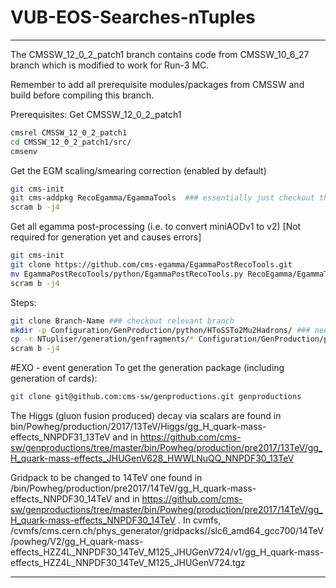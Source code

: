 VUB-EOS-Searches-nTuples
==============
***

The CMSSW_12_0_2_patch1 branch contains code from CMSSW_10_6_27 branch which is modified to work for Run-3 MC. 

Remember to add all prerequisite modules/packages from CMSSW and build before compiling this branch. 

Prerequisites: 
Get CMSSW_12_0_2_patch1 
```bash
cmsrel CMSSW_12_0_2_patch1
cd CMSSW_12_0_2_patch1/src/
cmsenv
```
Get the EGM scaling/smearing correction (enabled by default)
```bash
git cms-init
git cms-addpkg RecoEgamma/EgammaTools  ### essentially just checkout the package from CMSSW
scram b -j4
```
Get all egamma post-processing (i.e. to convert miniAODv1 to v2) [Not required for generation yet and causes errors]
```bash
git cms-init
git clone https://github.com/cms-egamma/EgammaPostRecoTools.git
mv EgammaPostRecoTools/python/EgammaPostRecoTools.py RecoEgamma/EgammaTools/python/.
scram b -j4
```

Steps: 
```bash
git clone Branch-Name ### checkout relevant branch
mkdir -p Configuration/GenProduction/python/HToSSTo2Mu2Hadrons/ ### needed for CMSSW to find genfragments
cp -r NTupliser/generation/genfragments/* Configuration/GenProduction/python/HToSSTo2Mu2Hadrons/. ###copy all genfragments to created dir
scram b -j4
```

#EXO - event generation
To get the generation package (including generation of cards):
```bash
git clone git@github.com:cms-sw/genproductions.git genproductions
```

The Higgs (gluon fusion produced) decay via scalars are found in bin/Powheg/production/2017/13TeV/Higgs/gg_H_quark-mass-effects_NNPDF31_13TeV and in
https://github.com/cms-sw/genproductions/tree/master/bin/Powheg/production/pre2017/13TeV/gg_H_quark-mass-effects_JHUGenV628_HWWLNuQQ_NNPDF30_13TeV 

Gridpack to be changed to 14TeV one found in /bin/Powheg/production/pre2017/14TeV/gg_H_quark-mass-effects_NNPDF30_14TeV and in https://github.com/cms-sw/genproductions/tree/master/bin/Powheg/production/pre2017/14TeV/gg_H_quark-mass-effects_NNPDF30_14TeV . In cvmfs, /cvmfs/cms.cern.ch/phys_generator/gridpacks//slc6_amd64_gcc700/14TeV/powheg/V2/gg_H_quark-mass-effects_HZZ4L_NNPDF30_14TeV_M125_JHUGenV724/v1/gg_H_quark-mass-effects_HZZ4L_NNPDF30_14TeV_M125_JHUGenV724.tgz

---
